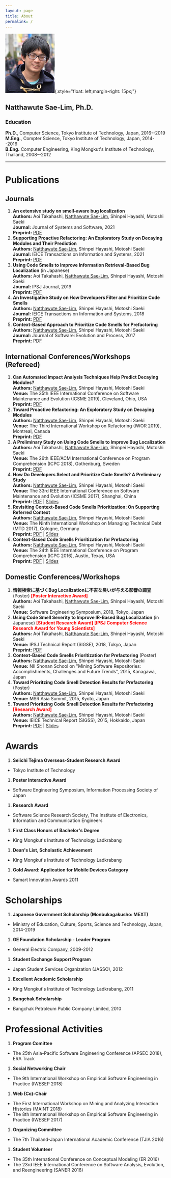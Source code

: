 ```yaml
---
layout: page
title: About
permalink: /
---
```

![](/assets/img/profile-pic.png){:style="float: left;margin-right: 15px;"}
## Natthawute Sae-Lim, Ph.D.
### Education
**Ph.D.**, Computer Science, Tokyo Institute of Technology, Japan, 2016--2019  
**M.Eng.**, Compter Science, Tokyo Institute of Technology, Japan, 2014--2016  
**B.Eng.** Computer Engineering, King Mongkut's Institute of Technology, Thailand, 2008--2012  
  
____

# Publications
## Journals
1. **An extensive study on smell-aware bug localization**    
   **Authors:** Aoi Takahashi, <u>Natthawute Sae-Lim</u>, Shinpei Hayashi, Motoshi Saeki  
   **Journal:** Journal of Systems and Software, 2021  
   **Preprint:** [PDF](https://www.sciencedirect.com/science/article/pii/S0164121221000832/pdfft?md5=ce961c9a3f545fcd2c1d6615d79c2486&pid=1-s2.0-S0164121221000832-main.pdf)  
1. **Supporting Proactive Refactoring: An Exploratory Study on Decaying Modules and Their Prediction**  
   **Authors:** <u>Natthawute Sae-Lim</u>, Shinpei Hayashi, Motoshi Saeki  
   **Journal:** IEICE Transactions on Information and Systems, 2021  
   **Preprint:** [PDF](/assets/paper/Natthawute-IEICE2021.pdf)  
1. **Using Code Smells to Improve Information Retrieval-Based Bug Localization** (in Japanese)  
   **Authors:** Aoi Takahashi, <u>Natthawute Sae-Lim</u>, Shinpei Hayashi, Motoshi Saeki  
   **Journal:** IPSJ Journal, 2019    
   **Preprint:** [PDF](/assets/paper/Aoi-IPSJ2019.pdf)  
1. **An Investigative Study on How Developers Filter and Prioritize Code Smells**  
   **Authors:** <u>Natthawute Sae-Lim</u>, Shinpei Hayashi, Motoshi Saeki  
   **Journal:** IEICE Transactions on Information and Systems, 2018  
   **Preprint:** [PDF](/assets/paper/Natthawute-IEICE2018.pdf)  
1. **Context-Based Approach to Prioritize Code Smells for Prefactoring**  
   **Authors:** <u>Natthawute Sae-Lim</u>, Shinpei Hayashi, Motoshi Saeki  
   **Journal:** Journal of Software: Evolution and Process, 2017  
   **Preprint:** [PDF](http://onlinelibrary.wiley.com/doi/10.1002/smr.1886/epdf)  

## International Conferences/Workshops (Refereed)
1. **Can Automated Impact Analysis Techniques Help Predict Decaying Modules?**  
   **Authors:** <u>Natthawute Sae-Lim</u>, Shinpei Hayashi, Motoshi Saeki  
   **Venue:** The 35th IEEE International Conference on Software Maintenance and Evolution (ICSME 2019), Cleveland, Ohio, USA   
   **Preprint:** [PDF](/assets/paper/Natthawute-ICSME2019.pdf)  
1. **Toward Proactive Refactoring: An Exploratory Study on Decaying Modules**  
   **Authors:** <u>Natthawute Sae-Lim</u>, Shinpei Hayashi, Motoshi Saeki  
   **Venue:** The Third International Workshop on Refactoring (IWOR 2019), Montreal, Canada  
   **Preprint:** [PDF](/assets/paper/Natthawute-IWOR2019.pdf)  
1. **A Preliminary Study on Using Code Smells to Improve Bug Localization**  
   **Authors:** Aoi Takahashi, <u>Natthawute Sae-Lim</u>, Shinpei Hayashi, Motoshi Saeki  
   **Venue:** The 26th IEEE/ACM International Conference on Program Comprehension (ICPC 2018), Gothenburg, Sweden  
   **Preprint:** [PDF](/assets/paper/Aoi-ICPC2018.pdf)  
1. **How Do Developers Select and Prioritize Code Smells? A Preliminary Study**  
   **Authors:** <u>Natthawute Sae-Lim</u>, Shinpei Hayashi, Motoshi Saeki  
   **Venue:** The 33rd IEEE International Conference on Software Maintenance and Evolution (ICSME 2017), Shanghai, China  
   **Preprint:** [PDF](/assets/paper/Natthawute-ICSME2017.pdf) | [Slides](/assets/paper/Natthawute-ICSME2017-Slides.pdf)
1. **Revisiting Context-Based Code Smells Prioritization: On Supporting Referred Context**  
   **Authors:** <u>Natthawute Sae-Lim</u>, Shinpei Hayashi, Motoshi Saeki  
   **Venue:** The Ninth International Workshop on Managing Technical Debt (MTD 2017), Cologne, Germany  
   **Preprint:** [PDF](/assets/paper/Natthawute-MTD2017.pdf) | [Slides](/assets/paper/Natthawute-MTD2017-Slides.pdf)  
1. **Context-Based Code Smells Prioritization for Prefactoring**  
   **Authors:** <u>Natthawute Sae-Lim</u>, Shinpei Hayashi, Motoshi Saeki  
   **Venue:** The 24th IEEE International Conference on Program Comprehension (ICPC 2016), Austin, Texas, USA  
   **Preprint:** [PDF](/assets/paper/Natthawute-ICPC2016.pdf) | [Slides](/assets/paper/Natthawute-ICPC2016-Slides.pdf)

## Domestic Conferences/Workshops
1. **情報検索に基づくBug Localizationに不吉な臭いが与える影響の調査** (Poster) **<span style="color:red">[Poster Interactive Award]</span>**  
   **Authors:** Aoi Takahashi, <u>Natthawute Sae-Lim</u>, Shinpei Hayashi, Motoshi Saeki  
   **Venue:** Software Engineering Symposium, 2018, Tokyo, Japan  
1. **Using Code Smell Severity to Improve IR-Based Bug Localization** (in Japanese) **<span style="color:red">[Student Research Award] [IPSJ Computer Science Research Award for Young Scientists]</span>**  
   **Authors:** Aoi Takahashi, <u>Natthawute Sae-Lim</u>, Shinpei Hayashi, Motoshi Saeki  
   **Venue:** IPSJ Technical Report (SIGSE), 2018, Tokyo, Japan  
   **Preprint:** [PDF](/assets/paper/Aoi-SIGSE2018.pdf)  
1. **Context-Based Code Smells Prioritization for Prefactoring** (Poster)  
   **Authors:** <u>Natthawute Sae-Lim</u>, Shinpei Hayashi, Motoshi Saeki  
   **Venue:** NII Shonan School on "Mining Software Repositories: Accomplishments, Challenges and Future Trends", 2015, Kanagawa, Japan  
1. **Toward Prioritzing Code Smell Detection Results for Prefactoring** (Poster)  
   **Authors:** <u>Natthawute Sae-Lim</u>, Shinpei Hayashi, Motoshi Saeki  
   **Venue:** MSR Asia Summit, 2015, Kyoto, Japan  
1. **Toward Prioritzing Code Smell Detection Results for Prefactoring <span style="color:red">[Research Award]</span>**  
   **Authors:** <u>Natthawute Sae-Lim</u>, Shinpei Hayashi, Motoshi Saeki  
   **Venue:** IEICE Technical Report (SIGSS), 2015, Hokkaido, Japan  
   **Preprint:** [PDF](/assets/paper/Natthawute-SIGSS2015.pdf) | [Slides](/assets/paper/Natthawute-SIGSS2015-Slides.pdf)


# Awards
1. **Seiichi Tejima Overseas-Student Research Award**
  * Tokyo Institute of Technology
1. **Poster Interactive Award**
  * Software Engineering Symposium, Information Processing Society of Japan  
1. **Research Award**
  * Software Science Research Society, The Institute of Electronics, Information and Communication Engineers
1. **First Class Honors of Bachelor's Degree**
  * King Mongkut's Institute of Technology Ladkrabang
1. **Dean's List, Scholastic Achievement**
  * King Mongkut's Institute of Technology Ladkrabang
1. **Gold Award: Application for Mobile Devices Category**
  * Samart Innovation Awards 2011

# Scholarships
1. **Japanese Government Scholarship (Monbukagakusho: MEXT)**
  * Ministry of Education, Culture, Sports, Science and Technology, Japan, 2014-2019
1. **GE Foundation Scholarship - Leader Program**
  * General Electric Company, 2009-2012
1. **Student Exchange Support Program**
  * Japan Student Services Organization (JASSO), 2012
1. **Excellent Academic Scholarship**
  * King Mongkut's Institute of Technology Ladkrabang, 2011
1. **Bangchak Scholarship**
  * Bangchak Petroleum Public Company Limited, 2010

# Professional Activities
1. **Program Comittee**
  * The 25th Asia-Pacific Software Engineering Conference (APSEC 2018), ERA Track  
1. **Social Networking Chair**
  * The 9th International Workshop on Empirical Software Engineering in Practice (IWESEP 2018)
1. **Web (Co)-Chair**
  * The First International Workshop on Mining and Analyzing Interaction Histories (MAINT 2018)
  * The 8th International Workshop on Empirical Software Engineering in Practice (IWESEP 2017)
1. **Organizing Committee**
  * The 7th Thailand-Japan International Academic Conference (TJIA 2016)
1. **Student Volunteer**
  * The 35th International Conference on Conceptual Modeling (ER 2016)
  * The 23rd IEEE International Conference on Software Analysis, Evolution, and Reengineering (SANER 2016)
